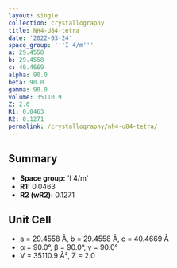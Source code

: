```yaml
---
layout: single
collection: crystallography
title: NH4-U84-tetra
date: '2022-03-24'
space_group: '''I 4/m'''
a: 29.4558
b: 29.4558
c: 40.4669
alpha: 90.0
beta: 90.0
gamma: 90.0
volume: 35110.9
Z: 2.0
R1: 0.0463
R2: 0.1271
permalink: /crystallography/nh4-u84-tetra/
---
```


## Summary

- **Space group:** 'I 4/m'
- **R1:** 0.0463
- **R2 (wR2):** 0.1271

## Unit Cell
- a = 29.4558 Å, b = 29.4558 Å, c = 40.4669 Å
- α = 90.0°, β = 90.0°, γ = 90.0°
- V = 35110.9 Å³, Z = 2.0
